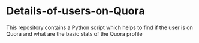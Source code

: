 # Details-of-users-on-Quora
This repository contains a Python script which helps to find if the user is on Quora and what are the basic stats of the Quora profile

